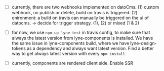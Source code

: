 - [ ] currently, there are two webhooks implemented on datoCms.
  (1) custom webhook, on publish or delete, build on travis is triggered.
  (2) enironment: a build on travis can manually be triggered on the ui of datocms.
  -> decide for trigger strategy. (1), (2) or mixed (1 & 2)

- [ ] for now, we use `npm up lyne-test` in travis config, to make sure that always the latest version from lyne-components is installed. We have the same issue in lyne-components build, where we have lyne-design-tokens as a dependency and always want latest version. Find a better way to get always latest version with every `npm install`

- [ ] currently, components are rendered client side. Enable SSR
